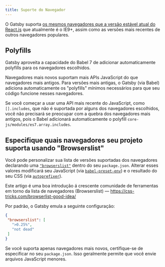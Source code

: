 ```yaml
---
title: Suporte do Navegador
---
```


O Gatsby suporta [os mesmos navegadores que a versão estável atual do React.js](https://facebook.github.io/react/docs/react-dom.html#browser-support) que atualmente é o IE9+, assim como as versões mais recentes de outros navegadores populares.

## Polyfills

Gatsby aproveita a capacidade do Babel 7 de adicionar automaticamente polyfills para os navegadores escolhidos.

Navegadores mais novos suportam mais APIs JavaScript do que navegadores mais antigos. Para versões mais antigas, o Gatsby (via Babel) adiciona automaticamente os "polyfills" mínimos necessários para que seu código funcione nesses navegadores.

Se você começar a usar uma API mais recente do JavaScript, como `[].includes`, que não é suportada por alguns dos navegadores escolhidos, você não precisará se preocupar com a quebra dos navegadores mais antigos, pois o Babel adicionará automaticamente o polyfill `core-js/modules/es7.array.includes`.

## Especifique quais navegadores seu projeto suporta usando "Browserslist"

Você pode personalizar sua lista de versões suportadas dos navegadores declarando uma [`"browserslist"`](https://github.com/ai/browserslist) dentro do seu `package.json`. Alterar esses valores modificará seu JavaScript (via
[`babel-preset-env`](https://github.com/babel/babel-preset-env#targetsbrowsers)) e o resultado do seu CSS (via [`autoprefixer`](https://github.com/postcss/autoprefixer)).

Este artigo é uma boa introdução á crescente comunidade de ferramentas em torno da lista de navegadores (Browserslist)  — https://css-tricks.com/browserlist-good-idea/

Por padrão, o Gatsby emula a seguinte configuração:

```javascript:title=package.json
{
 "browserslist": [
   ">0.25%",
   "not dead"
 ]
}
```

Se você suporta apenas navegadores mais novos, certifique-se de especificar no seu `package.json`. Isso geralmente permite que você envie arquivos JavaScript menores.
